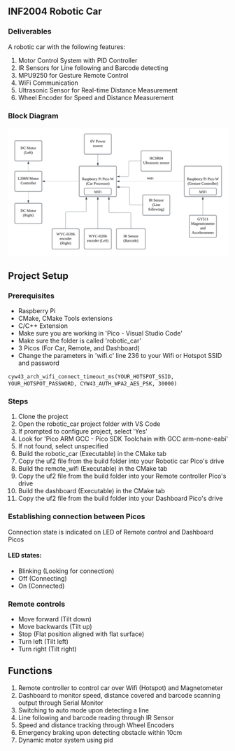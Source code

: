 ## INF2004 Robotic Car

### Deliverables

A robotic car with the following features:
1. Motor Control System with PID Controller
2. IR Sensors for Line following and Barcode detecting
3. MPU9250 for Gesture Remote Control
4. WiFi Communication
5. Ultrasonic Sensor for Real-time Distance Measurement
6. Wheel Encoder for Speed and Distance Measurement

### Block Diagram
![Block Diagram](https://github.com/TenshiRachel/robotic_car/blob/master/block_diagram.png)

## Project Setup

### Prerequisites

- Raspberry Pi
- CMake, CMake Tools extensions
- C/C++ Extension
- Make sure you are working in 'Pico - Visual Studio Code'
- Make sure the folder is called 'robotic_car'
- 3 Picos (For Car, Remote, and Dashboard)
- Change the parameters in 'wifi.c' line 236 to your Wifi or Hotspot SSID and password

```
cyw43_arch_wifi_connect_timeout_ms(YOUR_HOTSPOT_SSID, YOUR_HOTSPOT_PASSWORD, CYW43_AUTH_WPA2_AES_PSK, 30000)
```


### Steps

1. Clone the project
2. Open the robotic_car project folder with VS Code
3. If prompted to configure project, select 'Yes'
4. Look for 'Pico ARM GCC - Pico SDK Toolchain with GCC arm-none-eabi'
5. If not found, select unspecified
6. Build the robotic_car (Executable) in the CMake tab
7. Copy the uf2 file from the build folder into your Robotic car Pico's drive
8. Build the remote_wifi (Executable) in the CMake tab
9. Copy the uf2 file from the build folder into your Remote controller Pico's drive
10. Build the dashboard (Executable) in the CMake tab
11. Copy the uf2 file from the build folder into your Dashboard Pico's drive

### Establishing connection between Picos
Connection state is indicated on LED of Remote control and Dashboard Picos

#### LED states:
- Blinking (Looking for connection)
- Off (Connecting)
- On (Connected)

### Remote controls
- Move forward (Tilt down)
- Move backwards (Tilt up)
- Stop (Flat position aligned with flat surface)
- Turn left (Tilt left)
- Turn right (Tilt right)

## Functions
1. Remote controller to control car over Wifi (Hotspot) and Magnetometer
2. Dashboard to monitor speed, distance covered and barcode scanning output
through Serial Monitor
3. Switching to auto mode upon detecting a line
4. Line following and barcode reading through IR Sensor
5. Speed and distance tracking through Wheel Encoders
6. Emergency braking upon detecting obstacle within 10cm
7. Dynamic motor system using pid
